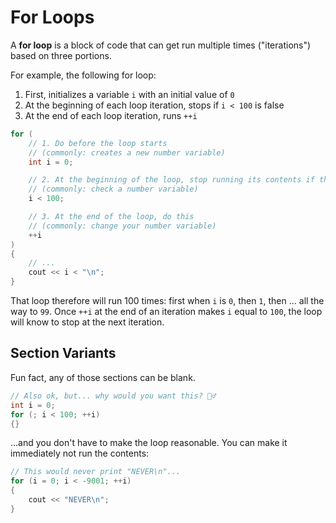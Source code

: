 # For Loops

A **for loop** is a block of code that can get run multiple times ("iterations") based on three portions.

For example, the following for loop:

1. First, initializes a variable `i` with an initial value of `0`
2. At the beginning of each loop iteration, stops if `i < 100` is false
3. At the end of each loop iteration, runs `++i`

```cpp
for (
    // 1. Do before the loop starts
    // (commonly: creates a new number variable)
    int i = 0;

    // 2. At the beginning of the loop, stop running its contents if this is false
    // (commonly: check a number variable)
    i < 100;

    // 3. At the end of the loop, do this
    // (commonly: change your number variable)
    ++i
)
{
    // ...
    cout << i < "\n";
}
```

That loop therefore will run 100 times: first when `i` is `0`, then `1`, then ... all the way to `99`.
Once `++i` at the end of an iteration makes `i` equal to `100`, the loop will know to stop at the next iteration.

## Section Variants

Fun fact, any of those sections can be blank.

```cpp
// Also ok, but... why would you want this? 🤷‍♂️
int i = 0;
for (; i < 100; ++i)
{}
```

...and you don't have to make the loop reasonable.
You can make it immediately not run the contents:

```cpp
// This would never print "NEVER\n"...
for (i = 0; i < -9001; ++i)
{
    cout << "NEVER\n";
}
```
